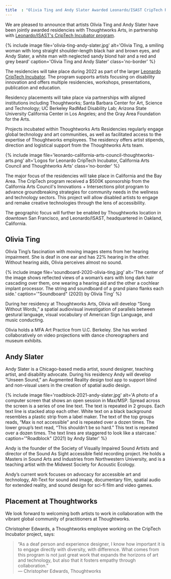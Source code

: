```yaml
---
title  : "Olivia Ting and Andy Slater Awarded Leonardo/ISAST CripTech Residencies"
---
```

We are pleased to announce that artists Olivia Ting and Andy Slater have been jointly awarded residencies with Thoughtworks Arts, in partnership with [Leonardo/ISAST's CripTech Incubator program](https://thoughtworksarts.io/blog/criptech-partnership-leonardo-isast/).

{% include image file='olivia-ting-andy-slater.jpg'
   alt='Olivia Ting, a smiling woman with long straight shoulder-length black hair and brown eyes, and Andy Slater, a white man with neglected sandy blond hair and a red and grey beard'
   caption='Olivia Ting and Andy Slater'
   class='no-border' %}

The residencies will take place during 2022 as part of the larger [Leonardo CripTech Incubator](https://leonardo.info/criptech). The program supports artists focusing on disability innovation and offers multiple residencies, workshops, presentations, publication and education.

<!--excerpt-ends-->

Residency placements will take place via partnerships with aligned institutions including Thoughtworks; Santa Barbara Center for Art, Science and Technology; UC Berkeley RadMad Disability Lab; Arizona State University California Center in Los Angeles; and the Gray Area Foundation for the Arts.

Projects incubated within Thoughtworks Arts Residencies regularly engage global technology and art communities, as well as facilitated access to the expertise of Thoughtworks employees. The residency offers artist stipends, direction and logistical support from the Thoughtworks Arts team.

{% include image file='leonardo-california-arts-council-thoughtworks-arts.png'
   alt='Logos for Leonardo CripTech Incubator, California Arts Council and Thoughtworks Arts'
   class='no-border' %}

The major focus of the residencies will take place in California and the Bay Area. The CripTech program received a $500K sponsorship from the California Arts Council's Innovations + Intersections pilot program to advance groundbreaking strategies for community needs in the wellness and technology sectors. This project will allow  disabled artists to engage and remake creative technologies through the lens of accessibility.

The geographic focus will further be enabled by Thoughtworks location in downtown San Francisco, and Leonardo/ISAST, headquartered in Oakland, California.

## Olivia Ting
Olivia Ting’s fascination with moving images stems from her hearing impairment. She is deaf in one ear and has 22% hearing in the other. Without hearing aids, Olivia perceives almost no sound.

{% include image file='soundboard-2020-olivia-ting.jpg'
   alt='The center of the image shows reflected views of a woman’s ears with long dark hair cascading over them, one wearing a hearing aid and the other a cochlear implant processor. The string and soundboard of a grand piano flanks each side.'
   caption='"Soundboard" (2020) by Olivia Ting' %}

During her residency at Thoughtworks Arts, Olivia will develop “Song Without Words,” a spatial audiovisual investigation of parallels between gestural language, visual vocabulary of American Sign Language, and music conducting.

Olivia holds a MFA Art Practice from U.C. Berkeley. She has worked collaboratively on video projections with dance choreographers and museum exhibits.

## Andy Slater
Andy Slater is a Chicago-based media artist, sound designer, teaching artist, and disability advocate. During his residency Andy will develop “Unseen Sound,” an Augmented Reality design tool app to support blind and non-visual users in the creation of spatial audio design.

{% include image file='roadblock-2021-andy-slater.jpg'
   alt='A photo of a computer screen that shows an open session in Max/MSP. Spread across the screen is a series of one line text. The text is repeated in 2 groups. Each text line is stacked atop each other. White text on a black background resembles a plastic strip from a label maker. The text of the top groups reads, “Max is not accessible” and is repeated over a dozen times. The lower group’s text read, “This shouldn’t be so hard.” This text is repeated over a dozen times. The text lines are staggered to look like a staircase.'
   caption='"Roadblock" (2021) by Andy Slater' %}

Andy is the founder of the Society of Visually Impaired Sound Artists and director of the Sound As Sight accessible field recording project.  He holds a Masters in Sound Arts and Industries from Northwestern University, and is a teaching artist with the Midwest Society for Acoustic Ecology.

Andy’s current work focuses on advocacy for accessible art and technology, Alt-Text for sound and image, documentary film, spatial audio for extended reality, and sound design for sci-fi film and video games.

## Placement at Thoughtworks

We look forward to welcoming both artists to work in collaboration with the vibrant global community of practitioners at Thoughtworks.

Christopher Edwards, a Thoughtworks employee working on the CripTech Incubator project, says:

> “As a deaf person and experience designer, I know how important it is to engage directly with diversity, with difference. What comes from this program is not just great work that expands the horizons of art and technology, but also that it fosters empathy through collaboration.”<br><span class='quotee'>— Christopher Edwards, Thoughtworks</span>

